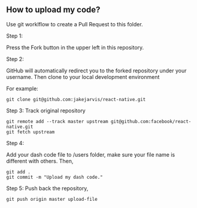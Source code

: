 

## How to upload my code? 

Use git worklflow to create a Pull Request to this folder. 

Step 1:

Press the Fork button in the upper left in this repository. 

Step 2: 

GitHub will automatically redirect you to the forked repository under your username. Then clone to your local development environment

For example: 
```
git clone git@github.com:jakejarvis/react-native.git
```

Step 3: 
Track original repository
```
git remote add --track master upstream git@github.com:facebook/react-native.git
git fetch upstream 
```

Step 4: 

Add your dash code file to /users folder, make sure your file name is different with others. 
Then, 
```
git add .
git commit -m "Upload my dash code."
```

Step 5:
Push back the repository, 
```
git push origin master upload-file
``` 
